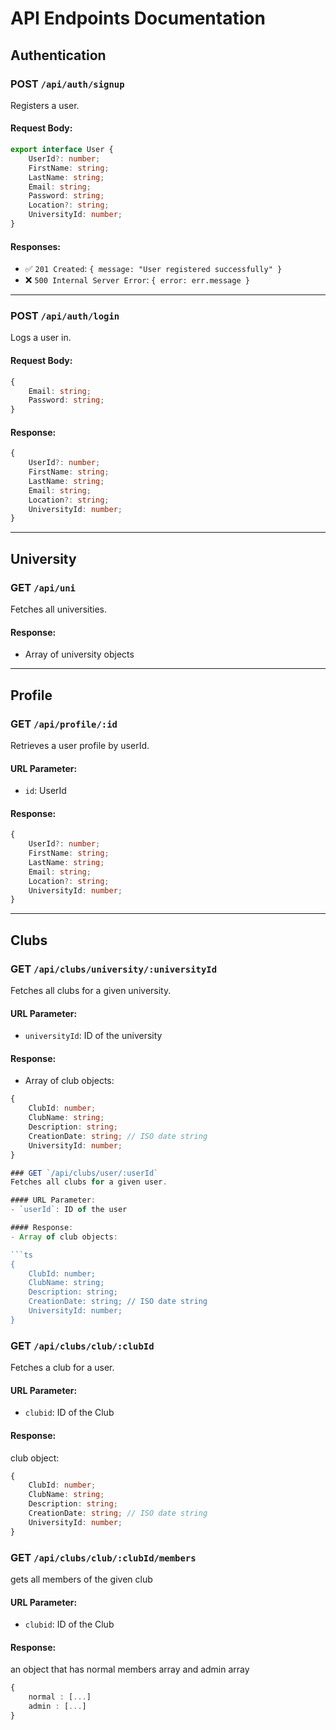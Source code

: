 # API Endpoints Documentation

## Authentication

### POST `/api/auth/signup`
Registers a user.

#### Request Body:
```ts
export interface User {
    UserId?: number;
    FirstName: string;
    LastName: string;
    Email: string;
    Password: string;
    Location?: string;
    UniversityId: number;
}
```

#### Responses:
- ✅ `201 Created`: `{ message: "User registered successfully" }`
- ❌ `500 Internal Server Error`: `{ error: err.message }`

---

### POST `/api/auth/login`
Logs a user in.

#### Request Body:
```ts
{
    Email: string;
    Password: string;
}
```

#### Response:
```ts
{
    UserId?: number;
    FirstName: string;
    LastName: string;
    Email: string;
    Location?: string;
    UniversityId: number;
}
```

---

## University

### GET `/api/uni`
Fetches all universities.

#### Response:
- Array of university objects

---

## Profile

### GET `/api/profile/:id`
Retrieves a user profile by userId.

#### URL Parameter:
- `id`: UserId

#### Response:
```ts
{
    UserId?: number;
    FirstName: string;
    LastName: string;
    Email: string;
    Location?: string;
    UniversityId: number;
}
```

---

## Clubs

### GET `/api/clubs/university/:universityId`
Fetches all clubs for a given university.

#### URL Parameter:
- `universityId`: ID of the university

#### Response:
- Array of club objects:

```ts
{
    ClubId: number;
    ClubName: string;
    Description: string;
    CreationDate: string; // ISO date string
    UniversityId: number;
}

### GET `/api/clubs/user/:userId`
Fetches all clubs for a given user.

#### URL Parameter:
- `userId`: ID of the user

#### Response:
- Array of club objects:

```ts
{
    ClubId: number;
    ClubName: string;
    Description: string;
    CreationDate: string; // ISO date string
    UniversityId: number;
}
```

### GET `/api/clubs/club/:clubId`
Fetches a club for a user.

#### URL Parameter:
- `clubid`: ID of the Club

#### Response:
club object:

```ts
{
    ClubId: number;
    ClubName: string;
    Description: string;
    CreationDate: string; // ISO date string
    UniversityId: number;
}
```

### GET `/api/clubs/club/:clubId/members`
gets all members of the given club

#### URL Parameter:
- `clubid`: ID of the Club

#### Response:
an object that has normal members array and admin array

```ts
{
    normal : [...]
    admin : [...]
}
```